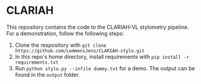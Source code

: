 # CLARIAH

This repository contains the code to the CLARIAH-VL stylometry pipeline.
For a demonstration, follow the following steps:
1. Clone the respository with ```git clone https://github.com/LemmensJens/CLARIAH-stylo.git```
2. In this repo's home directory, install requirements with ```pip install -r requirements.txt```
3. Run ```python stylo.py --infile dummy.txt``` for a demo. The output can be found in the ```output``` folder.

